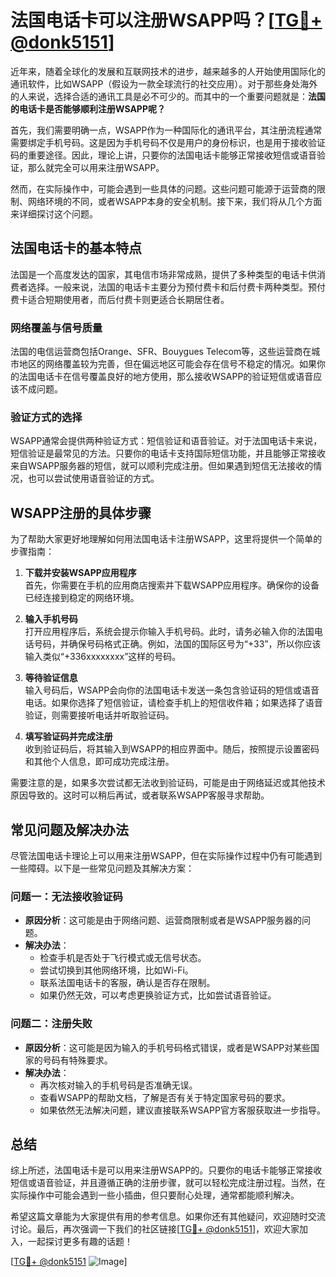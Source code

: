 # 法国电话卡可以注册WSAPP吗？[[TG💪+ @donk5151](https://t.me/s/donk5151)]

近年来，随着全球化的发展和互联网技术的进步，越来越多的人开始使用国际化的通讯软件，比如WSAPP（假设为一款全球流行的社交应用）。对于那些身处海外的人来说，选择合适的通讯工具是必不可少的。而其中的一个重要问题就是：**法国的电话卡是否能够顺利注册WSAPP呢？**

首先，我们需要明确一点，WSAPP作为一种国际化的通讯平台，其注册流程通常需要绑定手机号码。这是因为手机号码不仅是用户的身份标识，也是用于接收验证码的重要途径。因此，理论上讲，只要你的法国电话卡能够正常接收短信或语音验证，那么就完全可以用来注册WSAPP。

然而，在实际操作中，可能会遇到一些具体的问题。这些问题可能源于运营商的限制、网络环境的不同，或者WSAPP本身的安全机制。接下来，我们将从几个方面来详细探讨这个问题。

## 法国电话卡的基本特点

法国是一个高度发达的国家，其电信市场非常成熟，提供了多种类型的电话卡供消费者选择。一般来说，法国的电话卡主要分为预付费卡和后付费卡两种类型。预付费卡适合短期使用者，而后付费卡则更适合长期居住者。

### 网络覆盖与信号质量

法国的电信运营商包括Orange、SFR、Bouygues Telecom等，这些运营商在城市地区的网络覆盖较为完善，但在偏远地区可能会存在信号不稳定的情况。如果你的法国电话卡在信号覆盖良好的地方使用，那么接收WSAPP的验证短信或语音应该不成问题。

### 验证方式的选择

WSAPP通常会提供两种验证方式：短信验证和语音验证。对于法国电话卡来说，短信验证是最常见的方法。只要你的电话卡支持国际短信功能，并且能够正常接收来自WSAPP服务器的短信，就可以顺利完成注册。但如果遇到短信无法接收的情况，也可以尝试使用语音验证的方式。

## WSAPP注册的具体步骤

为了帮助大家更好地理解如何用法国电话卡注册WSAPP，这里将提供一个简单的步骤指南：

1. **下载并安装WSAPP应用程序**  
   首先，你需要在手机的应用商店搜索并下载WSAPP应用程序。确保你的设备已经连接到稳定的网络环境。

2. **输入手机号码**  
   打开应用程序后，系统会提示你输入手机号码。此时，请务必输入你的法国电话号码，并确保号码格式正确。例如，法国的国际区号为“+33”，所以你应该输入类似“+336xxxxxxxx”这样的号码。

3. **等待验证信息**  
   输入号码后，WSAPP会向你的法国电话卡发送一条包含验证码的短信或语音电话。如果你选择了短信验证，请检查手机上的短信收件箱；如果选择了语音验证，则需要接听电话并听取验证码。

4. **填写验证码并完成注册**  
   收到验证码后，将其输入到WSAPP的相应界面中。随后，按照提示设置密码和其他个人信息，即可成功完成注册。

需要注意的是，如果多次尝试都无法收到验证码，可能是由于网络延迟或其他技术原因导致的。这时可以稍后再试，或者联系WSAPP客服寻求帮助。

## 常见问题及解决办法

尽管法国电话卡理论上可以用来注册WSAPP，但在实际操作过程中仍有可能遇到一些障碍。以下是一些常见问题及其解决方案：

### 问题一：无法接收验证码

- **原因分析**：这可能是由于网络问题、运营商限制或者是WSAPP服务器的问题。
- **解决办法**：
  - 检查手机是否处于飞行模式或无信号状态。
  - 尝试切换到其他网络环境，比如Wi-Fi。
  - 联系法国电话卡的客服，确认是否存在限制。
  - 如果仍然无效，可以考虑更换验证方式，比如尝试语音验证。

### 问题二：注册失败

- **原因分析**：这可能是因为输入的手机号码格式错误，或者是WSAPP对某些国家的号码有特殊要求。
- **解决办法**：
  - 再次核对输入的手机号码是否准确无误。
  - 查看WSAPP的帮助文档，了解是否有关于特定国家号码的要求。
  - 如果依然无法解决问题，建议直接联系WSAPP官方客服获取进一步指导。

## 总结

综上所述，法国电话卡是可以用来注册WSAPP的。只要你的电话卡能够正常接收短信或语音验证，并且遵循正确的注册步骤，就可以轻松完成注册过程。当然，在实际操作中可能会遇到一些小插曲，但只要耐心处理，通常都能顺利解决。

希望这篇文章能为大家提供有用的参考信息。如果你还有其他疑问，欢迎随时交流讨论。最后，再次强调一下我们的社区链接[[TG💪+ @donk5151](https://t.me/s/donk5151)]，欢迎大家加入，一起探讨更多有趣的话题！

[[TG💪+ @donk5151](https://t.me/s/donk5151) ![Image](https://i.postimg.cc/rwNCRYN7/Snipaste-2025-04-30-17-27-05.png)]